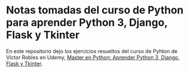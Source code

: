 # Notas tomadas del curso de Python para aprender Python 3, Django, Flask y Tkinter

En este repositorio dejo los ejercicios resueltos del curso de Pyhton de Victor Robles en Udemy, [Master en Python: Aprender Python 3, Django, Flask y Tkinter](https://www.udemy.com/course/master-en-python-aprender-python-django-flask-y-tkinter/).